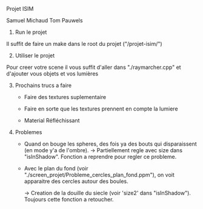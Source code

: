 Projet ISIM

Samuel Michaud
Tom Pauwels


1. Run le projet

Il suffit de faire un make dans le root du projet ("/projet-isim/")



2. Utiliser le projet

Pour creer votre scene il vous suffit d'aller dans "./raymarcher.cpp" et d'ajouter vous objets et vos lumières


3. Prochains trucs a faire 

    - Faire des textures suplementaire

    - Faire en sorte que les textures prennent en compte la lumiere

    - Material Réfléchissant


4. Problemes

    - Quand on bouge les spheres, des fois ya des bouts qui disparaissent (en mode y'a de l'ombre).
        -> Partiellement regle avec size dans "isInShadow".
            Fonction a reprendre pour regler ce probleme.
    
    - Avec le plan du fond (voir "./screen_projet/Probleme_cercles_plan_fond.ppm"), 
      on voit apparaitre des cercles autour des boules.

        -> Creation de la douille du siecle (voir 'size2' dans "isInShadow").
            Toujours cette fonction a retoucher.